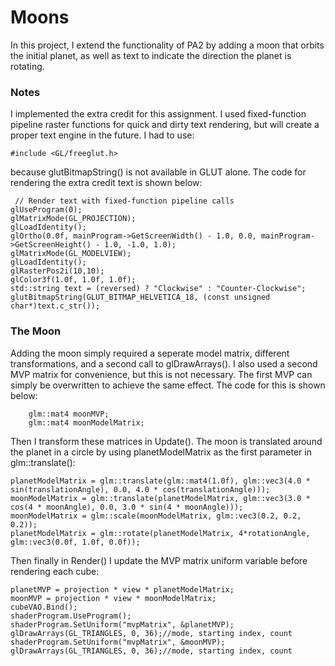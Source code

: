 # Moons

In this project, I extend the functionality of PA2 by adding a moon that orbits the initial planet, as well as text to indicate the direction the planet is rotating.

### Notes

I implemented the extra credit for this assignment. I used fixed-function pipeline raster functions for quick and dirty text rendering, but will create a proper text engine in the future. I had to use:

    #include <GL/freeglut.h>

because glutBitmapString() is not available in GLUT alone. The code for rendering the extra credit text is shown below:

     // Render text with fixed-function pipeline calls
    glUseProgram(0);
    glMatrixMode(GL_PROJECTION);
    glLoadIdentity();
    glOrtho(0.0f, mainProgram->GetScreenWidth() - 1.0, 0.0, mainProgram->GetScreenHeight() - 1.0, -1.0, 1.0);
    glMatrixMode(GL_MODELVIEW);
    glLoadIdentity();
    glRasterPos2i(10,10);
    glColor3f(1.0f, 1.0f, 1.0f);
    std::string text = (reversed) ? "Clockwise" : "Counter-Clockwise";
    glutBitmapString(GLUT_BITMAP_HELVETICA_18, (const unsigned char*)text.c_str());

### The Moon

Adding the moon simply required a seperate model matrix, different transformations, and a second call to glDrawArrays(). I also used a second MVP matrix for convenience, but this is not necessary. The first MVP can simply be overwritten to achieve the same effect. The code for this is shown below:

        glm::mat4 moonMVP;
        glm::mat4 moonModelMatrix;

Then I transform these matrices in Update(). The moon is translated around the planet in a circle by using planetModelMatrix as the first parameter in glm::translate():

    planetModelMatrix = glm::translate(glm::mat4(1.0f), glm::vec3(4.0 * sin(translationAngle), 0.0, 4.0 * cos(translationAngle)));
    moonModelMatrix = glm::translate(planetModelMatrix, glm::vec3(3.0 * cos(4 * moonAngle), 0.0, 3.0 * sin(4 * moonAngle)));
    moonModelMatrix = glm::scale(moonModelMatrix, glm::vec3(0.2, 0.2, 0.2));
    planetModelMatrix = glm::rotate(planetModelMatrix, 4*rotationAngle, glm::vec3(0.0f, 1.0f, 0.0f));

Then finally in Render() I update the MVP matrix uniform variable before rendering each cube:

    planetMVP = projection * view * planetModelMatrix;
    moonMVP = projection * view * moonModelMatrix;
    cubeVAO.Bind();
    shaderProgram.UseProgram();
    shaderProgram.SetUniform("mvpMatrix", &planetMVP);
    glDrawArrays(GL_TRIANGLES, 0, 36);//mode, starting index, count
    shaderProgram.SetUniform("mvpMatrix", &moonMVP);
    glDrawArrays(GL_TRIANGLES, 0, 36);//mode, starting index, count
 
